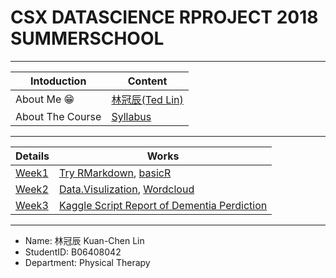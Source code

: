 ﻿# CSX DATASCIENCE RPROJECT 2018 SUMMERSCHOOL

*****

Intoduction|Content
---|---
About Me :grin:|[林冠辰(Ted Lin)](https://github.com/tedlinx/CSX_RProject_summer_2018/tree/master/introduction)
About The Course|[Syllabus](https://github.com/tedlinx/CSX_RProject_summer_2018/tree/master/aboutthecourse)

*****

Details|Works
---|---
[Week1](https://github.com/tedlinx/CSX_RProject_summer_2018/tree/master/week1)|[Try RMarkdown]( https://tedlinx.github.io/CSX_RProject_summer_2018/week1/HW1.html), [basicR]( https://tedlinx.github.io/CSX_RProject_summer_2018/week1/hw1basicR.html)
[Week2](https://github.com/tedlinx/CSX_RProject_summer_2018/tree/master/week2)|[Data.Visulization]( https://tedlinx.github.io/CSX_RProject_summer_2018/week2/hw2-part1.html ), [Wordcloud]( https://tedlinx.github.io/CSX_RProject_summer_2018/week2/hwpart2.html)
[Week3](https://github.com/tedlinx/CSX_RProject_summer_2018/tree/master/week3)|[Kaggle Script Report of Dementia Perdiction](https://tedlinx.github.io/CSX_RProject_summer_2018/week3/Report_of_Dementia_Prediction_wTree-based_Models.html)

*****

* Name: 林冠辰 Kuan-Chen Lin
* StudentID: B06408042
* Department: Physical Therapy 
 
